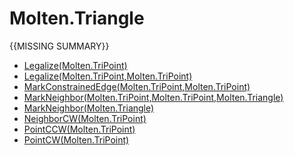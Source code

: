 ﻿  
# Molten.Triangle
{{MISSING SUMMARY}}
  
*  [Legalize(Molten.TriPoint)](docs/Molten.Math/Molten/Triangle/Legalize.md)  
*  [Legalize(Molten.TriPoint,Molten.TriPoint)](docs/Molten.Math/Molten/Triangle/Legalize.md)  
*  [MarkConstrainedEdge(Molten.TriPoint,Molten.TriPoint)](docs/Molten.Math/Molten/Triangle/MarkConstrainedEdge.md)  
*  [MarkNeighbor(Molten.TriPoint,Molten.TriPoint,Molten.Triangle)](docs/Molten.Math/Molten/Triangle/MarkNeighbor.md)  
*  [MarkNeighbor(Molten.Triangle)](docs/Molten.Math/Molten/Triangle/MarkNeighbor.md)  
*  [NeighborCW(Molten.TriPoint)](docs/Molten.Math/Molten/Triangle/NeighborCW.md)  
*  [PointCCW(Molten.TriPoint)](docs/Molten.Math/Molten/Triangle/PointCCW.md)  
*  [PointCW(Molten.TriPoint)](docs/Molten.Math/Molten/Triangle/PointCW.md)